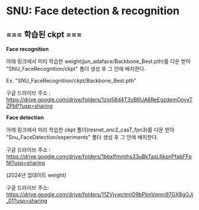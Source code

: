 # SNU: Face detection & recognition

## === 학습된 ckpt ===


**Face recognition**

아래 링크에서 미리 학습한 weight(jun_adaface/Backbone_Best.pth)를 다운 받아 "SNU_FaceRecognition/ckpt" 폴더 생성 후 그 안에 배치한다.

Ex. "SNU_FaceRecognition/ckpt/Backbone_Best.pth"

구글 드라이브 주소 : https://drive.google.com/drive/folders/1zjp58d4T3vB6UA6ReEgzdemOoyxTZPbP?usp=sharing

**Face detection**

아래 링크에서 미리 학습한 ckpt 폴더(resnet_anc2_casT_fpn3)를 다운 받아 "Snu_FaceDetection/experiments" 폴더 생성 후 그 안에 배치한다.

구글 드라이브 주소 : https://drive.google.com/drive/folders/1bbxIfmmlhs33uBkTasL6ksnPfabFFpNI?usp=sharing

(2024년 업데이트 weight) 

구글 드라이브 주소: https://drive.google.com/drive/folders/11ZVjvwctmiO9bPbnVqmn97GX8gGJj_01?usp=sharing
